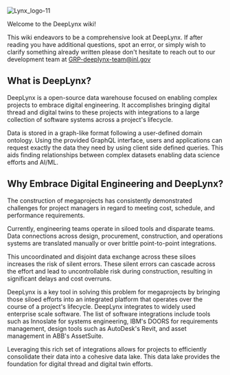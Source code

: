 ![Lynx_logo-11](/images/lynx_logo.png) 

Welcome to the DeepLynx wiki!

This wiki endeavors to be a comprehensive look at DeepLynx. If after reading you have additional questions, spot an error, or simply wish to clarify something already written please don't hesitate to reach out to our development team at GRP-deeplynx-team@inl.gov

## What is DeepLynx?

DeepLynx is a open-source data warehouse focused on enabling complex projects to embrace digital engineering. It accomplishes bringing digital thread and digital twins to these projects with integrations to a large collection of software systems across a project's lifecycle.

Data is stored in a graph-like format following a user-defined domain ontology. Using the provided GraphQL interface, users and applications can request exactly the data they need by using client side defined queries. This aids finding relationships between complex datasets enabling data science efforts and AI/ML.

## Why Embrace Digital Engineering and DeepLynx?

The construction of megaprojects has consistently demonstrated challenges for project managers in regard to meeting cost, schedule, and performance requirements.

Currently, engineering teams operate in siloed tools and disparate teams. Data connections across design, procurement, construction, and operations systems are translated manually or over brittle point-to-point integrations.

This uncoordinated and disjoint data exchange across these siloes increases the risk of silent errors. These silent errors can cascade across the effort and lead to uncontrollable risk during construction, resulting in significant delays and cost overruns.

DeepLynx is a key tool in solving this problem for megaprojects by bringing those siloed efforts into an integrated platform that operates over the course of a project's lifecycle. DeepLynx integrates to widely used enterprise scale software. The list of software integrations include tools such as Innoslate for systems engineering, IBM's DOORS for requirements management, design tools such as AutoDesk's Revit, and asset management in ABB's AssetSuite.

Leveraging this rich set of integrations allows for projects to efficiently consolidate their data into a cohesive data lake. This data lake provides the foundation for digital thread and digital twin efforts.